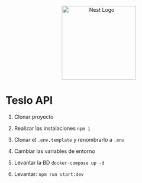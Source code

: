 <p align="center">
  <a href="http://nestjs.com/" target="blank"><img src="https://nestjs.com/img/logo-small.svg" width="200" alt="Nest Logo" /></a>
</p>

# Teslo API

1. Clonar proyecto

2. Realizar las instalaciones `npm i`

3. Clonar el `.env.template` y renombrarlo a `.env`
4. Cambiar las variables de entorno
5. Levantar la BD `docker-compose up -d`
6. Levantar: `npm run start:dev`

